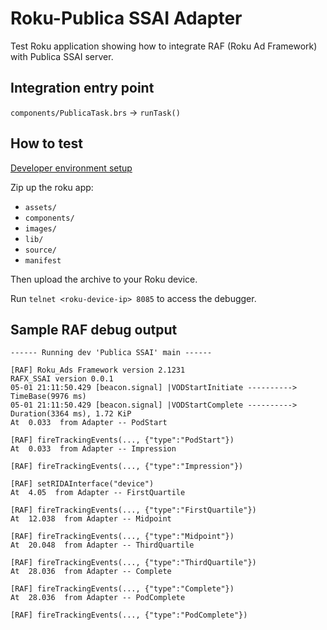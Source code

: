 # Roku-Publica SSAI Adapter

Test Roku application showing how to integrate RAF (Roku Ad Framework) with Publica SSAI server.

## Integration entry point

`components/PublicaTask.brs` -> `runTask()`

## How to test

[Developer environment setup](https://developer.roku.com/docs/developer-program/getting-started/developer-setup.md)

Zip up the roku app:
  - `assets/`
  - `components/`
  - `images/`
  - `lib/`
  - `source/`
  - `manifest`

Then upload the archive to your Roku device.

Run `telnet <roku-device-ip> 8085` to access the debugger.

## Sample RAF debug output

```
------ Running dev 'Publica SSAI' main ------

[RAF] Roku_Ads Framework version 2.1231
RAFX_SSAI version 0.0.1
05-01 21:11:50.429 [beacon.signal] |VODStartInitiate ----------> TimeBase(9976 ms)
05-01 21:11:50.429 [beacon.signal] |VODStartComplete ----------> Duration(3364 ms), 1.72 KiP
At  0.033  from Adapter -- PodStart

[RAF] fireTrackingEvents(..., {"type":"PodStart"})
At  0.033  from Adapter -- Impression

[RAF] fireTrackingEvents(..., {"type":"Impression"})

[RAF] setRIDAInterface("device")
At  4.05  from Adapter -- FirstQuartile

[RAF] fireTrackingEvents(..., {"type":"FirstQuartile"})
At  12.038  from Adapter -- Midpoint

[RAF] fireTrackingEvents(..., {"type":"Midpoint"})
At  20.048  from Adapter -- ThirdQuartile

[RAF] fireTrackingEvents(..., {"type":"ThirdQuartile"})
At  28.036  from Adapter -- Complete

[RAF] fireTrackingEvents(..., {"type":"Complete"})
At  28.036  from Adapter -- PodComplete

[RAF] fireTrackingEvents(..., {"type":"PodComplete"})